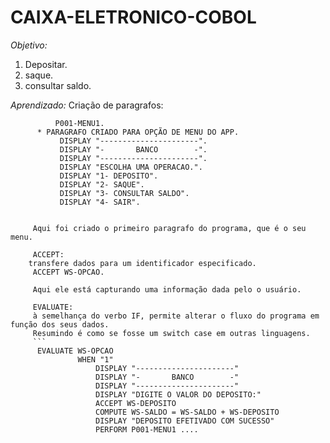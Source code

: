 # CAIXA-ELETRONICO-COBOL
*Objetivo:* 
1. Depositar.
2. saque.
3. consultar saldo.

*Aprendizado:*
Criação de paragrafos:
``` PROCEDURE DIVISION.
          P001-MENU1.
      * PARAGRAFO CRIADO PARA OPÇÃO DE MENU DO APP.
           DISPLAY "----------------------".
           DISPLAY "-       BANCO        -".
           DISPLAY "----------------------".
           DISPLAY "ESCOLHA UMA OPERACAO.".
           DISPLAY "1- DEPOSITO".
           DISPLAY "2- SAQUE".
           DISPLAY "3- CONSULTAR SALDO".
           DISPLAY "4- SAIR".
 
           
     Aqui foi criado o primeiro paragrafo do programa, que é o seu menu.
     
     ACCEPT:
    transfere dados para um identificador especificado.
     ACCEPT WS-OPCAO.
     
     Aqui ele está capturando uma informação dada pelo o usuário.
     
     EVALUATE:
     à semelhança do verbo IF, permite alterar o fluxo do programa em função dos seus dados.
     Resumindo é como se fosse um switch case em outras linguagens. 
     ```
      EVALUATE WS-OPCAO
               WHEN "1"
                   DISPLAY "----------------------"
                   DISPLAY "-       BANCO        -"
                   DISPLAY "----------------------"
                   DISPLAY "DIGITE O VALOR DO DEPOSITO:"
                   ACCEPT WS-DEPOSITO
                   COMPUTE WS-SALDO = WS-SALDO + WS-DEPOSITO
                   DISPLAY "DEPOSITO EFETIVADO COM SUCESSO"
                   PERFORM P001-MENU1 .... 
   
